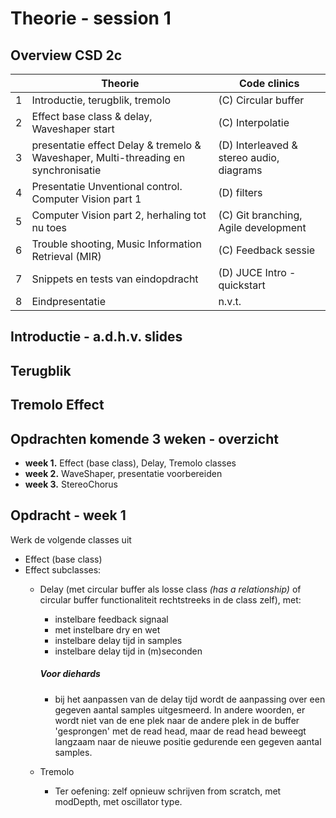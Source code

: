 
# Theorie - session 1

## Overview CSD 2c
|   | Theorie                                                                            | Code clinics                            |
|---|------------------------------------------------------------------------------------|-----------------------------------------|
| 1 | Introductie, terugblik, tremolo                                                    | (C) Circular buffer                     |
| 2 | Effect base class & delay, Waveshaper start                                        | (C) Interpolatie                        |
| 3 | presentatie effect Delay & tremelo & Waveshaper, Multi-threading en synchronisatie | (D) Interleaved & stereo audio, diagrams |
| 4 | Presentatie Unventional control. Computer Vision part 1                            | (D) filters                             |
| 5 | Computer Vision part 2, herhaling tot nu toes                                      | (C) Git branching, Agile development    |
| 6 | Trouble shooting, Music Information Retrieval (MIR)                                | (C) Feedback sessie              |
| 7 | Snippets en tests van eindopdracht                                                 | (D) JUCE Intro - quickstart             |
| 8 | Eindpresentatie                                                                    | n.v.t.                                  |


## Introductie - a.d.h.v. slides


## Terugblik


## Tremolo Effect




## Opdrachten komende 3 weken - overzicht
- **week 1.** Effect (base class), Delay, Tremolo classes
- **week 2.** WaveShaper, presentatie voorbereiden
- **week 3.** StereoChorus

## Opdracht - week 1
Werk de volgende classes uit
* Effect (base class)
* Effect subclasses:
  * Delay (met circular buffer als losse class _(has a relationship)_ of circular buffer functionaliteit rechtstreeks in de class zelf), met:
    * instelbare feedback signaal
    * met instelbare dry en wet
    * instelbare delay tijd in samples
    * instelbare delay tijd in (m)seconden

    ##### *Voor diehards*
      * bij het aanpassen van de delay tijd wordt de aanpassing over een gegeven aantal samples uitgesmeerd. In andere woorden, er wordt niet van de ene plek naar de andere plek in de buffer 'gesprongen' met de read head, maar de read head beweegt langzaam naar de nieuwe positie gedurende een gegeven aantal samples.

  * Tremolo
    * Ter oefening: zelf opnieuw schrijven from scratch, met modDepth, met oscillator type. 
  
